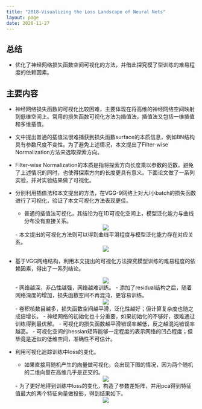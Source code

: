 ```yaml
---
title: "2018-Visualizing the Loss Landscape of Neural Nets"
layout: page
date: 2020-11-27
---
```




## 总结

- 优化了神经网络损失函数空间可视化的方法，并借此探究模了型训练的难易程度的依赖因素。

## 主要内容

- 神经网络损失函数的可视化比较困难，主要体现在将高维的神经网络空间映射到低维空间上。常用的损失函数可视化方法为插值法，插值法又包括一维插值和多维插值。

- 文中提出普通的插值法很难捕获到损失函数surface的本质信息，例如BN结构具有参数尺度不变性。为了避免上述情况，本文提出了Filter-wise Normalization方法来选取探索方向。

- Filter-wise Normalization的本质是指将探索方向长度乘以参数的范数，避免了上述情况的同时，也使得探索方向的长度更具有意义。下面论文做了一系列实验，并对实验结果做了可视化。

- 分别利用插值法和本文提出的方法，在VGG-9网络上对大/小batch的损失函数进行了可视化，验证了本文可视化方法表现更佳。
    - 普通的插值法可视化，其结论为在1D可视化空间上，模型泛化能力与曲线分布没有直接关系。
    <div style="text-align: center"><img src="/wiki/attach/images/Vis-01.png" style="max-width:800px"></div>
    - 本文提出的可视化方法则可以得到曲线平滑程度与模型泛化能力存在对应关系。
    <div style="text-align: center"><img src="/wiki/attach/images/Vis-02.png" style="max-width:800px"></div>

- 基于VGG网络结构，利用本文提出的可视化方法探究模型训练的难易程度的依赖因素，得出了一系列结论。
    <div style="text-align: center"><img src="/wiki/attach/images/Vis-05.png" style="max-width:800px"></div>
    - 网络越深，非凸性越强，网络越难训练。
    - 添加了residual结构之后，随着网络深度的增加，损失函数空间不再混沌，更容易训练。
    <div style="text-align: center"><img src="/wiki/attach/images/Vis-06.png" style="max-width:800px"></div>
    - 卷积核数目越多，损失函数空间越平滑，泛化性越好；但计算复杂度也随之成倍增长。
    - 神经网络的初始化也十分重要，如果初始化的不够好，很难通过训练得到最优解。
    - 可视化的损失函数越平滑错误率越低，反之越混沌错误率越高。
    - 可视化空间的hessian矩阵能够一定程度的表示网络的凹凸程度；但毕竟是近似的低维空间，准确性不可估计。
    
- 利用可视化追踪训练中loss的变化。
    - 如果直接用随机产生的向量做可视化，会出现下图的情况，因为两个随机的二维向量在高维几乎是正交的。
    <div style="text-align: center"><img src="/wiki/attach/images/Vis-07.png" style="max-width:800px"></div>
    - 为了更好地得到训练中loss的变化，构造了参数差矩阵，并用pca得到特征值最大的两个特征向量做投影，得到结果如下。
    <div style="text-align: center"><img src="/wiki/attach/images/Vis-08.png" style="max-width:800px"></div>


